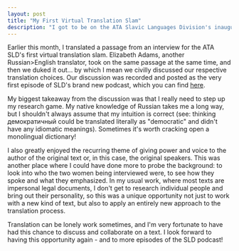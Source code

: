 ```yaml
---
layout: post
title: "My First Virtual Translation Slam"
description: "I got to be on the ATA Slavic Languages Division's inaugural podcast episode, for a translation slam with Elizabeth Adams!"
---
```

Earlier this month, I translated a passage from an interview for the ATA SLD's first virtual translation slam. Elizabeth Adams, another Russian>English translator, took on the same passage at the same time, and then we duked it out... by which I mean we civilly discussed our respective translation choices. Our discussion was recorded and posted as the very first episode of SLD's brand new podcast, which you can find <a href="https://soundcloud.com/atasld/ata-sld-episode-1-virtual-translation-slam">here</a>.

My biggest takeaway from the discussion was that I really need to step up my research game. My native knowledge of Russian takes me a long way, but I shouldn't always assume that my intuition is correct (see: thinking демократичный could be translated literally as "democratic" and didn't have any idiomatic meanings). Sometimes it's worth cracking open a monolingual dictionary!

I also greatly enjoyed the recurring theme of giving power and voice to the author of the original text or, in this case, the original speakers. This was another place where I could have done more to probe the background: to look into who the two women being interviewed were, to see how they spoke and what they emphasized. In my usual work, where most texts are impersonal legal documents, I don't get to research individual people and bring out their personality, so this was a unique opportunity not just to work with a new kind of text, but also to apply an entirely new approach to the translation process.

Translation can be lonely work sometimes, and I'm very fortunate to have had this chance to discuss and collaborate on a text. I look forward to having this opportunity again - and to more episodes of the SLD podcast!